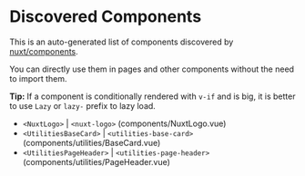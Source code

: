 # Discovered Components

This is an auto-generated list of components discovered by [nuxt/components](https://github.com/nuxt/components).

You can directly use them in pages and other components without the need to import them.

**Tip:** If a component is conditionally rendered with `v-if` and is big, it is better to use `Lazy` or `lazy-` prefix to lazy load.

- `<NuxtLogo>` | `<nuxt-logo>` (components/NuxtLogo.vue)
- `<UtilitiesBaseCard>` | `<utilities-base-card>` (components/utilities/BaseCard.vue)
- `<UtilitiesPageHeader>` | `<utilities-page-header>` (components/utilities/PageHeader.vue)

